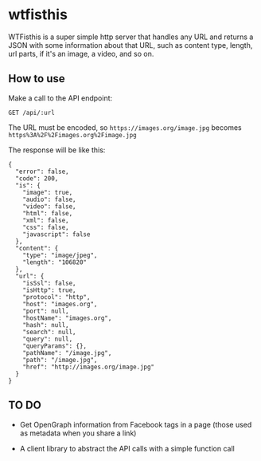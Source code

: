 # wtfisthis

WTFisthis is a super simple http server that handles any URL and returns a JSON with some
information about that URL, such as content type, length, url parts, if it's an image, a
video, and so on.

## How to use

Make a call to the API endpoint:

`GET /api/:url`

The URL must be encoded, so `https://images.org/image.jpg` becomes `https%3A%2F%2Fimages.org%2Fimage.jpg`

The response will be like this:

```
{
  "error": false,
  "code": 200,
  "is": {
    "image": true,
    "audio": false,
    "video": false,
    "html": false,
    "xml": false,
    "css": false,
    "javascript": false
  },
  "content": {
    "type": "image/jpeg",
    "length": "106820"
  },
  "url": {
    "isSsl": false,
    "isHttp": true,
    "protocol": "http",
    "host": "images.org",
    "port": null,
    "hostName": "images.org",
    "hash": null,
    "search": null,
    "query": null,
    "queryParams": {},
    "pathName": "/image.jpg",
    "path": "/image.jpg",
    "href": "http://images.org/image.jpg"
  }
}

```

## TO DO

- Get OpenGraph information from Facebook tags in a page (those used as metadata when you share a link)

- A client library to abstract the API calls with a simple function call
